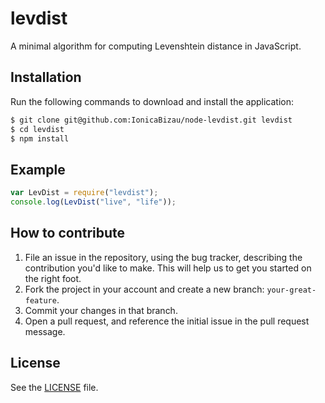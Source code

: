 # levdist
A minimal algorithm for computing Levenshtein distance in JavaScript.

## Installation
Run the following commands to download and install the application:

```sh
$ git clone git@github.com:IonicaBizau/node-levdist.git levdist
$ cd levdist
$ npm install
```

## Example

```js
var LevDist = require("levdist");
console.log(LevDist("live", "life"));
```

## How to contribute

1. File an issue in the repository, using the bug tracker, describing the
   contribution you'd like to make. This will help us to get you started on the
   right foot.
2. Fork the project in your account and create a new branch:
   `your-great-feature`.
3. Commit your changes in that branch.
4. Open a pull request, and reference the initial issue in the pull request
   message.

## License
See the [LICENSE](./LICENSE) file.
